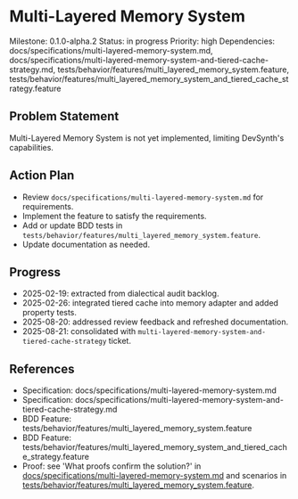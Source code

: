 # Multi-Layered Memory System
Milestone: 0.1.0-alpha.2
Status: in progress
Priority: high
Dependencies: docs/specifications/multi-layered-memory-system.md, docs/specifications/multi-layered-memory-system-and-tiered-cache-strategy.md, tests/behavior/features/multi_layered_memory_system.feature, tests/behavior/features/multi_layered_memory_system_and_tiered_cache_strategy.feature

## Problem Statement
Multi-Layered Memory System is not yet implemented, limiting DevSynth's capabilities.


## Action Plan
- Review `docs/specifications/multi-layered-memory-system.md` for requirements.
- Implement the feature to satisfy the requirements.
- Add or update BDD tests in `tests/behavior/features/multi_layered_memory_system.feature`.
- Update documentation as needed.

## Progress
- 2025-02-19: extracted from dialectical audit backlog.
- 2025-02-26: integrated tiered cache into memory adapter and added property tests.
- 2025-08-20: addressed review feedback and refreshed documentation.
- 2025-08-21: consolidated with `multi-layered-memory-system-and-tiered-cache-strategy` ticket.

## References
- Specification: docs/specifications/multi-layered-memory-system.md
- Specification: docs/specifications/multi-layered-memory-system-and-tiered-cache-strategy.md
- BDD Feature: tests/behavior/features/multi_layered_memory_system.feature
- BDD Feature: tests/behavior/features/multi_layered_memory_system_and_tiered_cache_strategy.feature
- Proof: see 'What proofs confirm the solution?' in [docs/specifications/multi-layered-memory-system.md](../docs/specifications/multi-layered-memory-system.md) and scenarios in [tests/behavior/features/multi_layered_memory_system.feature](../tests/behavior/features/multi_layered_memory_system.feature).
